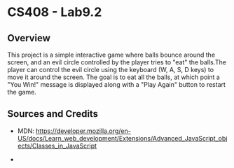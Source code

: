 # CS408 - Lab9.2

## Overview

This project is a simple interactive game where balls bounce around the screen, and an evil circle controlled by the player tries to "eat" the balls.The player can control the evil circle using the keyboard (W, A, S, D keys) to move it around the screen. The goal is to eat all the balls, at which point a "You Win!" message is displayed along with a "Play Again" button to restart the game.

## Sources and Credits

- MDN: https://developer.mozilla.org/en-US/docs/Learn_web_development/Extensions/Advanced_JavaScript_objects/Classes_in_JavaScript

- 